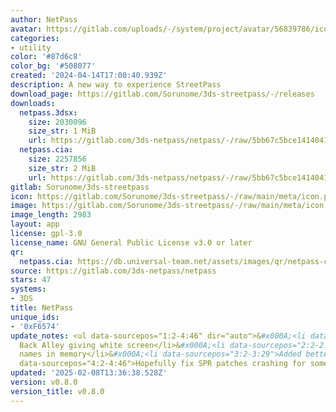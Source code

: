 ```yaml
---
author: NetPass
avatar: https://gitlab.com/uploads/-/system/project/avatar/56839786/icon.png
categories:
- utility
color: '#87d6c8'
color_bg: '#508077'
created: '2024-04-14T17:00:40.939Z'
description: A new way to experience StreetPass
download_page: https://gitlab.com/Sorunome/3ds-streetpass/-/releases
downloads:
  netpass.3dsx:
    size: 2030096
    size_str: 1 MiB
    url: https://gitlab.com/3ds-netpass/netpass/-/raw/5bb67c5bce14140413e7c2394f0f5db0aa667572/netpass.3dsx?inline=false
  netpass.cia:
    size: 2257856
    size_str: 2 MiB
    url: https://gitlab.com/3ds-netpass/netpass/-/raw/5bb67c5bce14140413e7c2394f0f5db0aa667572/netpass.cia?inline=false
gitlab: Sorunome/3ds-streetpass
icon: https://gitlab.com/Sorunome/3ds-streetpass/-/raw/main/meta/icon.png
image: https://gitlab.com/Sorunome/3ds-streetpass/-/raw/main/meta/icon.png
image_length: 2983
layout: app
license: gpl-3.0
license_name: GNU General Public License v3.0 or later
qr:
  netpass.cia: https://db.universal-team.net/assets/images/qr/netpass-cia.png
source: https://gitlab.com/3ds-netpass/netpass
stars: 47
systems:
- 3DS
title: NetPass
unique_ids:
- '0xF6574'
update_notes: <ul data-sourcepos="1:2-4:46" dir="auto">&#x000A;<li data-sourcepos="1:2-1:37">Fix
  Back Alley giving white screen</li>&#x000A;<li data-sourcepos="2:2-2:30">Cache title
  names in memory</li>&#x000A;<li data-sourcepos="3:2-3:29">Added better report screen</li>&#x000A;<li
  data-sourcepos="4:2-4:46">Hopefully fix SPR patches crashing for some</li>&#x000A;</ul>
updated: '2025-02-08T13:36:38.528Z'
version: v0.8.0
version_title: v0.8.0
---
```

